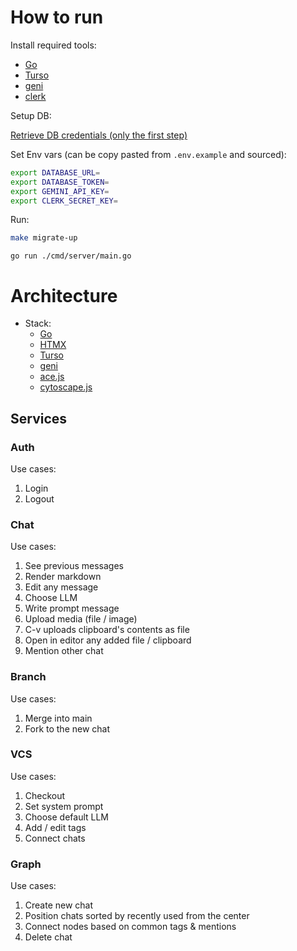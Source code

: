 # How to run

Install required tools:
- [Go](https://go.dev/doc/install)
- [Turso](https://docs.turso.tech/quickstart)
- [geni](https://github.com/emilpriver/geni?tab=readme-ov-file#installation)
- [clerk](https://clerk.com/)

Setup DB:

[Retrieve DB credentials (only the first step)](https://docs.turso.tech/sdk/go/quickstart)

Set Env vars (can be copy pasted from `.env.example` and sourced):
```bash
export DATABASE_URL=
export DATABASE_TOKEN=
export GEMINI_API_KEY=
export CLERK_SECRET_KEY=
```

Run:

```bash
make migrate-up
```

```
go run ./cmd/server/main.go
```

# Architecture
- Stack:
    - [Go](https://go.dev/)
    - [HTMX](https://htmx.org/)
    - [Turso](https://turso.tech/)
    - [geni](https://github.com/emilpriver/geni)
    - [ace.js](https://ace.c9.io/)
    - [cytoscape.js](https://ivis-at-bilkent.github.io/cytoscape.js-fcose/demo/demo-compound.html)

## Services
### Auth

Use cases:

1. Login
2. Logout

### Chat

Use cases:

1. See previous messages
2. Render markdown
3. Edit any message
4. Choose LLM
5. Write prompt message
6. Upload media (file / image)
7. C-v uploads clipboard's contents as file
8. Open in editor any added file / clipboard
9. Mention other chat

### Branch

Use cases:

1. Merge into main
2. Fork to the new chat

### VCS

Use cases:

1. Checkout
2. Set system prompt
3. Choose default LLM
4. Add / edit tags
5. Connect chats

### Graph

Use cases:

1. Create new chat
2. Position chats sorted by recently used from the center
3. Connect nodes based on common tags & mentions
4. Delete chat
